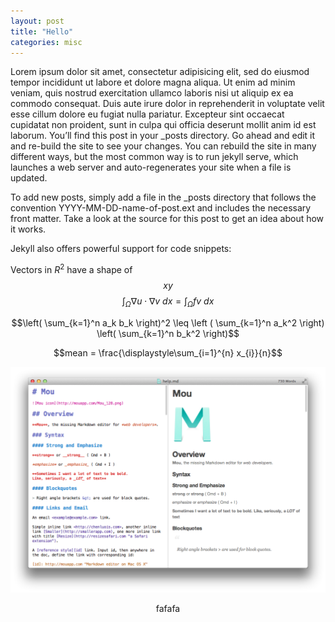 ```yaml
---
layout: post
title: "Hello"
categories: misc
---
```


Lorem ipsum dolor sit amet, consectetur adipisicing elit, sed do eiusmod tempor incididunt ut labore et dolore magna aliqua. Ut enim ad minim veniam, quis nostrud exercitation ullamco laboris nisi ut aliquip ex ea commodo consequat. Duis aute irure dolor in reprehenderit in voluptate velit esse cillum dolore eu fugiat nulla pariatur. Excepteur sint occaecat cupidatat non proident, sunt in culpa qui officia deserunt mollit anim id est laborum.
You’ll find this post in your _posts directory. Go ahead and edit it and re-build the site to see your changes. You can rebuild the site in many different ways, but the most common way is to run jekyll serve, which launches a web server and auto-regenerates your site when a file is updated.

To add new posts, simply add a file in the _posts directory that follows the convention YYYY-MM-DD-name-of-post.ext and includes the necessary front matter. Take a look at the source for this post to get an idea about how it works.

Jekyll also offers powerful support for code snippets:

Vectors in $R^2$ have a shape of
$${x}{y}$$
$$\int_\Omega \nabla u \cdot \nabla v~dx = \int_\Omega fv~dx$$

$$\left( \sum_{k=1}^n a_k b_k \right)^2 \leq \left ( \sum_{k=1}^n a_k^2 \right) \left( \sum_{k=1}^n b_k^2 \right)$$

$$mean = \frac{\displaystyle\sum_{i=1}^{n} x_{i}}{n}$$

<script src="https://gist.github.com/vutuanhai237/0866afee0fe330aa6d72e476219f313c.js"></script>

![image info](../assets/image/haskell/1-1.png) 
<p style="text-align: center;">fafafa</p>